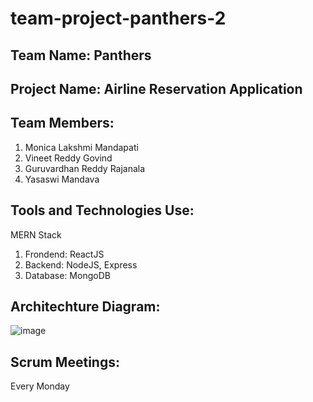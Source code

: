 # team-project-panthers-2

## Team Name: Panthers

## Project Name: Airline Reservation Application

## Team Members:

1. Monica Lakshmi Mandapati
2. Vineet Reddy Govind 
3. Guruvardhan Reddy Rajanala 
4. Yasaswi Mandava 

## Tools and Technologies Use:

MERN Stack 

1. Frondend: ReactJS
2. Backend: NodeJS, Express
3. Database: MongoDB

## Architechture Diagram:
![image](https://user-images.githubusercontent.com/91310893/143941880-83c60ba8-a766-4b8b-9183-ef185afb6e73.png)


## Scrum Meetings:
Every Monday






